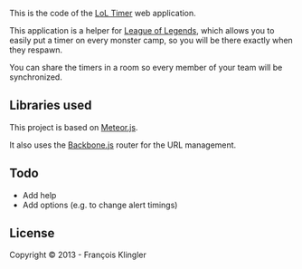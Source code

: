 This is the code of the [LoL Timer](http://loltimer.meteor.com) web application.

This application is a helper for [League of Legends](http://leagueoflegends.com), which allows you to easily put a timer on every monster camp, so you will be there exactly when they respawn.

You can share the timers in a room so every member of your team will be synchronized.


Libraries used
--------------

This project is based on [Meteor.js](http://meteorjs.com).

It also uses the [Backbone.js](http://backbonejs.org) router for the URL management.


Todo
----

* Add help
* Add options (e.g. to change alert timings)


License
-------

Copyright © 2013 - François Klingler
